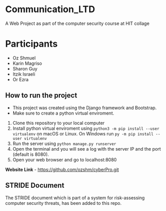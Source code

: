 # Communication_LTD
A Web Project as part of the computer security course at HIT collage

# Participants
- Oz Shmuel
- Karin Magriso
- Sharon Guy
- Itzik Israeli
- Or Ezra


## How to run the project
- This project was created using the Django framework and Bootstrap.
- Make sure to create a python virtual enviroment.



1. Clone this repository to your local computer
2. Install python virtual enviroment using `python3 -m pip install --user virtualenv` on macOS or Linux. On Windows run `py -m pip install --user virtualenv`
3. Run the server using `python manage.py runserver`
4. Open the terminal and you will see a log with the server IP and the port (default is 8080).
5. Open your web browser and go to localhost:8080

**Website Link** - https://github.com/ozshm/cyberPro.git


## STRIDE Document
The STRIDE document which is part of a system for risk-assessing computer security threats, has been added to this repo.




